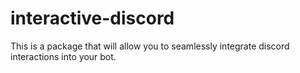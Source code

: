 # interactive-discord
This is a package that will allow you to seamlessly integrate discord interactions into your bot.
